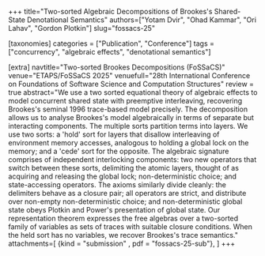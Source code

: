 +++
title="Two-sorted Algebraic Decompositions of Brookes's Shared-State Denotational Semantics"
authors=["Yotam Dvir", "Ohad Kammar", "Ori Lahav", "Gordon Plotkin"]
slug="fossacs-25"

[taxonomies]
categories = ["Publication", "Conference"]
tags = ["concurrency", "algebraic effects", "denotational semantics"]

[extra]
navtitle="Two-sorted Brookes Decompositions (FoSSaCS)"
venue="ETAPS/FoSSaCS 2025"
venuefull="28th International Conference on Foundations of Software Science and Computation Structures"
review = true
abstract="We use a two sorted equational theory of algebraic effects to model concurrent shared state with preemptive interleaving, recovering Brookes's seminal 1996 trace-based model precisely. The decomposition allows us to analyse Brookes's model algebraically in terms of separate but interacting components. The multiple sorts partition terms into layers. We use two sorts: a 'hold' sort for layers that disallow interleaving of environment memory accesses, analogous to holding a global lock on the memory; and a 'cede' sort for the opposite. The algebraic signature comprises of independent interlocking components: two new operators that switch between these sorts, delimiting the atomic layers, thought of as acquiring and releasing the global lock; non-deterministic choice; and state-accessing operators. The axioms similarly divide cleanly: the delimiters behave as a closure pair; all operators are strict, and distribute over non-empty non-deterministic choice; and non-deterministic global state obeys Plotkin and Power's presentation of global state. Our representation theorem expresses the free algebras over a two-sorted family of variables as sets of traces with suitable closure conditions. When the held sort has no variables, we recover Brookes's trace semantics."
attachments=[
  {kind = "submission" , pdf = "fossacs-25-sub"},
]
+++
